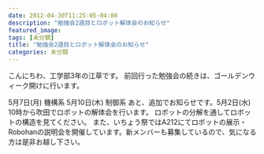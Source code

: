 ```yaml
---
date: 2012-04-30T11:25:05-04:00
description: "勉強会2週目とロボット解体会のお知らせ"
featured_image: 
tags: [未分類]
title: "勉強会2週目とロボット解体会のお知らせ"
categories: 未分類
---
```


こんにちわ、工学部3年の江草です。
前回行った勉強会の続きは、ゴールデンウィーク開けに行います。

5月7日(月) 機構系
5月10日(木) 制御系
あと、追加でお知らせです。5月2日(水) 10時から吹田でロボットの解体会を行います。
ロボットの分解を通してロボットの構造を見てください。
また、いちょう祭ではA212にてロボットの展示・Robohanの説明会を開催しています。新メンバーも募集しているので、気になる方は是非お越し下さい。
